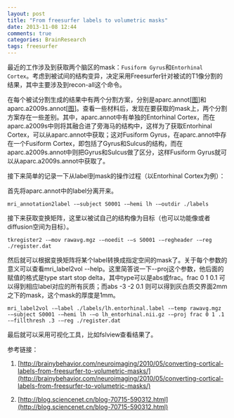 ```yaml
---
layout: post
title: "From freesurfer labels to volumetric masks"
date: 2013-11-08 12:44
comments: true
categories: BrainResearch
tags: freesurfer
---
```

最近的工作涉及到获取两个脑区的mask：`Fusiform Gyrus`和`Entorhinal Cortex`。考虑到被试间的结构变异，决定采用Freesurfer针对被试的T1像分割的结果，其中主要涉及到recon-all这个命令。

在每个被试分割生成的结果中有两个分割方案，分别是aparc.annot[[图](http://surfer.nmr.mgh.harvard.edu/fswiki/CorticalParcellation?action=AttachFile&do=get&target=annot-desikan.jpg)]和aparc.a2009s.annot[[图](http://surfer.nmr.mgh.harvard.edu/fswiki/CorticalParcellation?action=AttachFile&do=get&target=annot-destrieux.jpg)]。查看一些材料后，发现在要获取的mask上，两个分割方案存在一些差别。其中，aparc.annot中有单独的Entorhinal Cortex，而在aparc.a2009s中则将其融合进了旁海马的结构中，这样为了获取Entorhinal Cortex，可以从aparc.annot中获取；这对Fusiform Gyrus，在aparc.annot中存在一个Fusiform Cortex，即包括了Gyrus和Sulcus的结构，而在aparc.a2009s.annot中则把Gyrus和Sulcus做了区分，这样Fusiform Gyrus就可以从aparc.a2009s.annot中获取了。

接下来简单的记录一下从label到mask的操作过程（以Entorhinal Cortex为例）：<!--more-->

首先将aparc.annot中的label分离开来。

	mri_annotation2label -–subject S0001 -–hemi lh -–outdir ./labels

接下来获取变换矩阵，这里以被试自己的结构像为目标（也可以功能像或者diffusion空间为目标）。

	tkregister2 -–mov rawavg.mgz -–noedit -–s S0001 -–regheader -–reg ./register.dat

然后就可以根据变换矩阵将某个label转换成指定空间的mask了。关于每个参数的意义可以查看mri_label2vol --help。这里简答说一下--proj这个参数，他后面的赋值的格式是type start stop delta，其中type可以是abs或frac。frac 0 1 0.1 可以得到相应label对应的所有灰质；而abs -3 -2 0.1 则可以得到灰白质交界面2mm之下的mask，这个mask的厚度是1mm。

	mri_label2vol -–label ./labels/lh.entorhinal.label -–temp rawavg.mgz -–subject S0001 -–hemi lh -–o lh_entorhinal.nii.gz -–proj frac 0 1 .1 -–fillthresh .3 -–reg ./register.dat

最后就可以采用可视化工具，比如fslview查看结果了。

参考链接：


1. [http://brainybehavior.com/neuroimaging/2010/05/converting-cortical-labels-from-freesurfer-to-volumetric-masks/](http://brainybehavior.com/neuroimaging/2010/05/converting-cortical-labels-from-freesurfer-to-volumetric-masks/)


1. [http://blog.sciencenet.cn/blog-70715-590312.html](http://blog.sciencenet.cn/blog-70715-590312.html)
